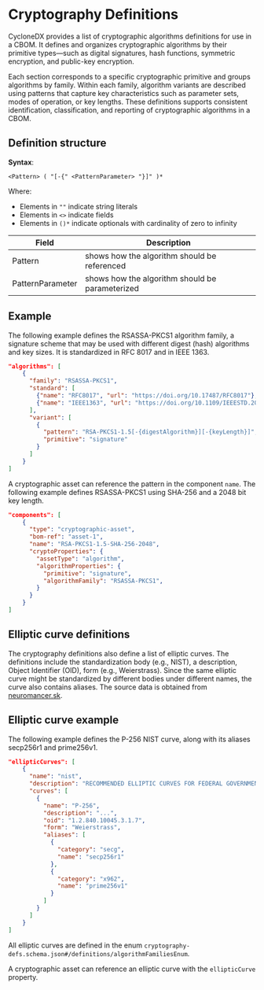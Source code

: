 # Cryptography Definitions
CycloneDX provides a list of cryptographic algorithms definitions for use in a CBOM. It defines and organizes cryptographic algorithms by their primitive types—such as digital signatures, hash functions, symmetric encryption, and public-key encryption.

Each section corresponds to a specific cryptographic primitive and groups algorithms by family. Within each family, algorithm variants are described using patterns that capture key characteristics such as parameter sets, modes of operation, or key lengths.
These definitions supports consistent identification, classification, and reporting of cryptographic algorithms in a CBOM.

## Definition structure

**Syntax**:
```text
<Pattern> ( "[-{" <PatternParameter> "}]" )*
```

Where:
- Elements in `""`  indicate string literals
- Elements in `<>`  indicate fields
- Elements in `()*` indicate optionals with cardinality of zero to infinity

| Field | Description |
| ----- | ----------- |
| Pattern | shows how the algorithm should be referenced |
| PatternParameter | shows how the algorithm should be parameterized |

## Example

The following example defines the RSASSA-PKCS1 algorithm family, a signature scheme that may be used with different digest (hash) algorithms and key sizes. It is standardized in RFC 8017 and in IEEE 1363.

```json
"algorithms": [
    {
      "family": "RSASSA-PKCS1",
      "standard": [
        {"name": "RFC8017", "url": "https://doi.org/10.17487/RFC8017"},
        {"name": "IEEE1363", "url": "https://doi.org/10.1109/IEEESTD.2000.92290"}
      ],
      "variant": [
        {
          "pattern": "RSA-PKCS1-1.5[-{digestAlgorithm}][-{keyLength}]",
          "primitive": "signature"
        }
      ]
    }
]
```

A cryptographic asset can reference the pattern in the component `name`. The following example defines RSASSA-PKCS1 using SHA-256 and a 2048 bit key length.

```json
"components": [
    {
      "type": "cryptographic-asset",
      "bom-ref": "asset-1",
      "name": "RSA-PKCS1-1.5-SHA-256-2048",
      "cryptoProperties": {
        "assetType": "algorithm",
        "algorithmProperties": {
          "primitive": "signature",
          "algorithmFamily": "RSASSA-PKCS1",
        }
      }
    }
]
```

## Elliptic curve definitions

The cryptography definitions also define a list of elliptic curves. The definitions include the standardization body (e.g., NIST), a description, Object Identifier (OID), form (e.g., Weierstrass). Since the same elliptic curve might be standardized by different bodies under different names, the curve also contains aliases. The source data is obtained from [neuromancer.sk](https://neuromancer.sk/std).

## Elliptic curve example

The following example defines the P-256 NIST curve, along with its aliases secp256r1 and prime256v1.

```json
"ellipticCurves": [
    {
      "name": "nist",
      "description": "RECOMMENDED ELLIPTIC CURVES FOR FEDERAL GOVERNMENT USE  July 1999",
      "curves": [
        {
          "name": "P-256",
          "description": "...",
          "oid": "1.2.840.10045.3.1.7",
          "form": "Weierstrass",
          "aliases": [
            {
              "category": "secg",
              "name": "secp256r1"
            },
            {
              "category": "x962",
              "name": "prime256v1"
            }
          ]
        }
      ]
    }
]
```

All elliptic curves are defined in the enum `cryptography-defs.schema.json#/definitions/algorithmFamiliesEnum`.

A cryptographic asset can reference an elliptic curve with the `ellipticCurve` property.

